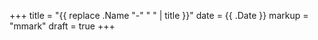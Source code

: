 +++
title = "{{ replace .Name "-" " " | title }}"
date = {{ .Date }}
markup = "mmark"
draft = true
+++

